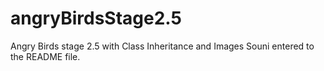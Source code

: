 # angryBirdsStage2.5
Angry Birds stage 2.5 with Class Inheritance and Images
Souni entered to the README file.